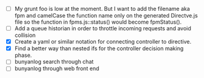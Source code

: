  - [ ] My grunt foo is low at the moment. But I want to add the filename aka fpm
     and camelCase the function name only on the generated Directve.js file
     so the function in fpms.js::status() would become fpmStatus().
 - [ ] Add a queue historian in order to throttle incoming requests and avoid collision
 - [x] Create a yaml or similar notation for connecting controller to directive.
 - [x] Find a better way than nested ifs for the controller decision making phase.
 - [ ] bunyanlog search through chat
 - [ ] bunyanlog through web front end
